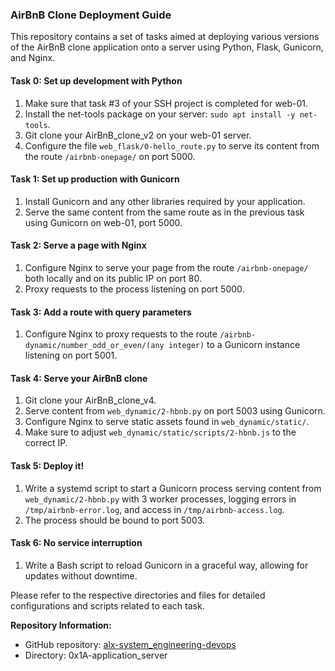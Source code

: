 ### AirBnB Clone Deployment Guide

This repository contains a set of tasks aimed at deploying various versions of the AirBnB clone application onto a server using Python, Flask, Gunicorn, and Nginx.

#### Task 0: Set up development with Python

1. Make sure that task #3 of your SSH project is completed for web-01.
2. Install the net-tools package on your server: `sudo apt install -y net-tools`.
3. Git clone your AirBnB_clone_v2 on your web-01 server.
4. Configure the file `web_flask/0-hello_route.py` to serve its content from the route `/airbnb-onepage/` on port 5000.

#### Task 1: Set up production with Gunicorn

1. Install Gunicorn and any other libraries required by your application.
2. Serve the same content from the same route as in the previous task using Gunicorn on web-01, port 5000.

#### Task 2: Serve a page with Nginx

1. Configure Nginx to serve your page from the route `/airbnb-onepage/` both locally and on its public IP on port 80.
2. Proxy requests to the process listening on port 5000.

#### Task 3: Add a route with query parameters

1. Configure Nginx to proxy requests to the route `/airbnb-dynamic/number_odd_or_even/(any integer)` to a Gunicorn instance listening on port 5001.

#### Task 4: Serve your AirBnB clone

1. Git clone your AirBnB_clone_v4.
2. Serve content from `web_dynamic/2-hbnb.py` on port 5003 using Gunicorn.
3. Configure Nginx to serve static assets found in `web_dynamic/static/`.
4. Make sure to adjust `web_dynamic/static/scripts/2-hbnb.js` to the correct IP.

#### Task 5: Deploy it!

1. Write a systemd script to start a Gunicorn process serving content from `web_dynamic/2-hbnb.py` with 3 worker processes, logging errors in `/tmp/airbnb-error.log`, and access in `/tmp/airbnb-access.log`.
2. The process should be bound to port 5003.

#### Task 6: No service interruption

1. Write a Bash script to reload Gunicorn in a graceful way, allowing for updates without downtime.

Please refer to the respective directories and files for detailed configurations and scripts related to each task.

**Repository Information:**

- GitHub repository: [alx-system_engineering-devops](https://github.com/username/alx-system_engineering-devops)
- Directory: 0x1A-application_server
